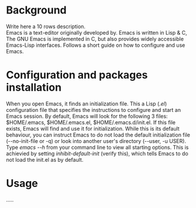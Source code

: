 # Background
Write here a 10 rows description.  
Emacs is a text-editor originally developed by.
Emacs is written in Lisp & C, 
The GNU Emacs is implemented in C, but also provides widely accessible Emacs-Lisp interfaces.
Follows a short guide on how to configure and use Emacs.

# Configuration and packages installation
When you open Emacs, it finds an initialization file. This a Lisp (*.el*) configuration file that specifies the instructions to configure and start an Emacs session. By default, Emacs will look for the following 3 files: $HOME/.emacs, $HOME/.emacs.el, $HOME/.emacs.d/init.el. 
If this file exists, Emacs will find and use it for initialization. While this is its default behaviour, you can instruct Emacs to do not load the default initialization file (--no-init-file or -q) or look into another user's directory (--user, -u USER). Type *emacs --h* from your command line to view all starting options.
This is achievied by setting *inhibit-default-init* (verify this), which tells Emacs to do not load the init.el as by default.
# Usage
.....
